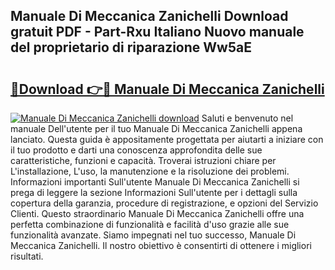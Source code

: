 ## Manuale Di Meccanica Zanichelli Download gratuit PDF - Part-Rxu Italiano Nuovo manuale del proprietario di riparazione Ww5aE

# <h2><a href="http://dfcld7f.blite.top/?on=Manuale+Di+Meccanica+Zanichelli">🔗Download 👉🔴 Manuale Di Meccanica Zanichelli</a></h2>

[![Manuale Di Meccanica Zanichelli download](https://i.imgur.com/lujVjoI.png)](http://dfcld7f.blite.top/?on=Manuale+Di+Meccanica+Zanichelli)
Saluti e benvenuto nel manuale Dell'utente per il tuo Manuale Di Meccanica Zanichelli appena lanciato. Questa guida è appositamente progettata per aiutarti a iniziare con il tuo prodotto e darti una conoscenza approfondita delle sue caratteristiche, funzioni e capacità. Troverai istruzioni chiare per L'installazione, L'uso, la manutenzione e la risoluzione dei problemi. Informazioni importanti Sull'utente Manuale Di Meccanica Zanichelli si prega di leggere la sezione Informazioni Sull'utente per i dettagli sulla copertura della garanzia, procedure di registrazione, e opzioni del Servizio Clienti. Questo straordinario Manuale Di Meccanica Zanichelli offre una perfetta combinazione di funzionalità e facilità d'uso grazie alle sue funzionalità avanzate. Siamo impegnati nel tuo successo, Manuale Di Meccanica Zanichelli. Il nostro obiettivo è consentirti di ottenere i migliori risultati.
